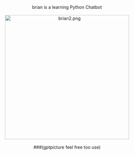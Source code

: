 <p align="center">brian is a learning Python Chatbot
<br/><br/>
<img src="https://pixeldrain.com/api/file/aFxnEYGk" alt="brian2.png" width="400" height="400";">
<br/><br/>
###(gptpicture feel free too use)
</p>

